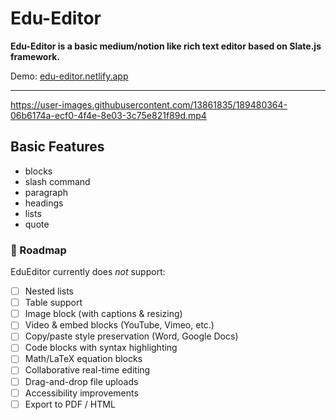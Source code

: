 # Edu-Editor

**Edu-Editor is a basic medium/notion like rich text editor based on Slate.js framework.**

Demo:  [edu-editor.netlify.app](https://edu-editor.netlify.app/)

___


https://user-images.githubusercontent.com/13861835/189480364-06b6174a-ecf0-4f4e-8e03-3c75e821f89d.mp4


## Basic Features
- blocks
- slash command
- paragraph
- headings
- lists
- quote

### 🚧 Roadmap
EduEditor currently does _not_ support:
- [ ] Nested lists  
- [ ] Table support  
- [ ] Image block (with captions & resizing)  
- [ ] Video & embed blocks (YouTube, Vimeo, etc.)  
- [ ] Copy/paste style preservation (Word, Google Docs)  
- [ ] Code blocks with syntax highlighting  
- [ ] Math/LaTeX equation blocks  
- [ ] Collaborative real-time editing  
- [ ] Drag-and-drop file uploads  
- [ ] Accessibility improvements
- [ ] Export to PDF / HTML  
